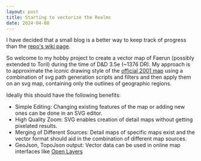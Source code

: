 ```yaml
---
layout: post
title: Starting to vectorize the Realms
date: 2024-04-08
---
```

I have decided that a small blog is a better way to keep track of progress than the [repo's wiki page](https://github.com/jonovotny/vectorized-realms/wiki).

So welcome to my hobby project to create a vector map of Faerun (possibly extended to Toril) during the time of D&D 3.5e (~1376 DR).
My approach is to approximate the iconic drawing style of the [official 2001 map](http://web.archive.org/web/20160816135344/http://archive.wizards.com/dnd/images/wd_maps/FRposterLarge_150.jpg) using a combination of svg path generation scripts and filters and then apply them on an svg map, containing only the outlines of geographic regions.

Ideally this should have the following benefits:
* Simple Editing: Changing existing features of the map or adding new ones can be done in an SVG editor.
* High Quality Zoom: SVG enables creation of detail maps without getting pixelated results.
* Merging of Different Sources: Detail maps of specific maps exist and the vector format should aid in the combination of different map sources.
* GeoJson, TopoJson output: Vector data can be used in online map interfaces like [Open Layers](https://openlayers.org/)